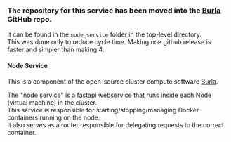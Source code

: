 ### The repository for this service has been moved into the [Burla](https://github.com/Burla-Cloud/burla) GitHub repo.

It can be found in the `node_service` folder in the top-level directory.  
This was done only to reduce cycle time. Making one github release is faster and simpler than making 4.

#### Node Service

This is a component of the open-source cluster compute software [Burla](https://github.com/Burla-Cloud/burla).

The "node service" is a fastapi webservice that runs inside each Node (virtual machine) in the cluster.  
This service is responsible for starting/stopping/managing Docker containers running on the node.  
It also serves as a router responsible for delegating requests to the correct container.
